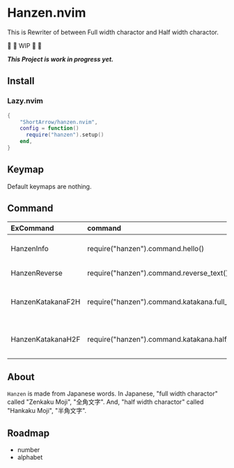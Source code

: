 # Hanzen.nvim

This is Rewriter of between Full width charactor and Half width charactor.

👷 🚧 WIP 🚧 👷

***This Project is work in progress yet.***

## Install

### Lazy.nvim

```lua
{
    "ShortArrow/hanzen.nvim",
    config = function()
      require("hanzen").setup()
    end,
}
```

## Keymap

Default keymaps are nothing.

## Command

<!-- markdownlint-disable MD013 -->
|ExCommand|command|description|
|:- |:- |:-:|
|HanzenInfo|require("hanzen").command.hello()|print("Hello, I am Hanzen!")|
|HanzenReverse|require("hanzen").command.reverse_text()| Rewrite text reversed |
|HanzenKatakanaF2H|require("hanzen").command.katakana.full_to_half()| Selected text full to half only katakana|
|HanzenKatakanaH2F|require("hanzen").command.katakana.half_to_full()| Selected text half to full only katakana|
<!-- markdownlint-enable MD013 -->

## About

`Hanzen` is made from Japanese words.
In Japanese, "full width charactor" called "Zenkaku Moji", "全角文字".
And, "half width charactor" called "Hankaku Moji", "半角文字".

## Roadmap

- number
- alphabet
